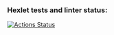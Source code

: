 ### Hexlet tests and linter status:
[![Actions Status](https://github.com/nurgeld/python-project-49/actions/workflows/hexlet-check.yml/badge.svg)](https://github.com/nurgeld/python-project-49/actions)